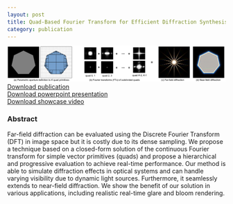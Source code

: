 ```yaml
---
layout: post
title: Quad-Based Fourier Transform for Efficient Diffraction Synthesis
category: publication
---
```


<img src='/assets/publications/SLE18/SLE18.png' width='900px'/>
<br>
<a href="/assets/publications/SLE18/SLE18.pdf" download>Download publication</a>
<br>
<a href="http://graphics.tudelft.nl/Publications-new/2018/SLE18/EGSR2018-QuadBasedFourierTransformForEfficientDiffractionSynthesis.pptx" download>Download powerpoint presentation</a>
<br>
<a href="http://graphics.tudelft.nl/Publications-new/2018/SLE18/2018-scandolo-egsr-qft.mp4" download>Download showcase video</a>

### Abstract

Far-field diffraction can be evaluated using the Discrete Fourier Transform (DFT) in image space but it is costly due to its dense sampling. We propose a technique based on a closed-form solution of the continuous Fourier transform for simple vector primitives (quads) and propose a hierarchical and progressive evaluation to achieve real-time performance. Our method is able to simulate diffraction effects in optical systems and can handle varying visibility due to dynamic light sources. Furthermore, it seamlessly extends to near-field diffraction. We show the benefit of our solution in various applications, including realistic real-time glare and bloom rendering. 



